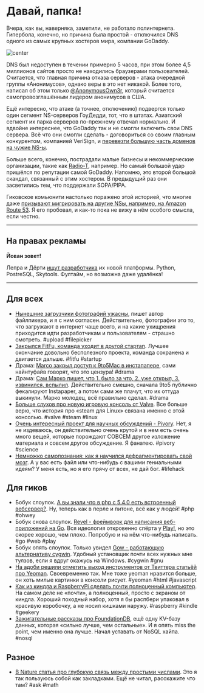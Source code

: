 # Давай, папка!

Вчера, как вы, наверняка, заметили, не работало полинтернета. Гипербола, конечно, но причина была простой - отключился DNS одного из самых крупных хостеров мира, компании GoDaddy.

![center](http://img-fotki.yandex.ru/get/6513/9320383.8/0_7ebde_ff3e9709_orig)

DNS был недоступен в течении примерно 5 часов, при этом более 4,5 миллионов сайтов просто не находились браузерами пользователей. Считается, что главная причина отказа серверов - атака очередной группы «Анонимусов», однако веры в это нет никакой. Более того, написал об этом только [@AnonymousOwn3r](https://twitter.com/AnonymousOwn3r), который считается самопровозглашённым лидером анонимусов в США.

Ещё интересно, что атаке (а точнее, отключению) подвергся только один сегмент NS-серверов ГоуДедди, тот, что в штатах. Азиатский сегмент их парка серверов по-прежнему отвечал нормально. И вдвойне интереснее, что GoDaddy так и не смогли включить свои DNS сервера. Всё что они смогли сделать - договориться со своим главным конкурентом, компанией VeriSign, и [перевезти большую часть доменов на чужие NS-ы](http://www.wired.com/wiredenterprise/2012/09/godaddy-moves-to-verisign/).

Больше всего, конечно, пострадали малые бизнесы и некоммерческие организации, такие как [Radio-T](http://radio-t.com/), например. Но самый большой удар пришёлся по репутации самой GoDaddy. Напомню, это второй большой скандал, связанный с этим хостером. В предыдущий раз они засветились тем, что поддержали SOPA/PIPA.

Гиковское комьюнити настолько поражено этой историей, что многие даже [призывают мигрировать на другие NSы, например, на Amazon Route 53](http://davewasmer.tumblr.com/post/31283249223/migrating-from-godaddy-dns-to-amazon-route-53). Я его пробовал, и как-то пока не вижу в нём особого смысла, если честно.

----- 

## На правах рекламы

**Йован зовет!**

Лепра и Дёрти [ищут разработчика](http://j.mp/QvYK5t) их новой платформы. Python, PostreSQL, Skytools. Фултайм, но возможна даже удалёнка!

-----

## Для всех
* [Нынешние загрузчики фотографий ужасны](http://blog.filepicker.io/post/31287543532/photos-are-a-b-tch-photo-uploading-is-broken), пишет автор файлпикера, и я с ним согласен. Действительно, фотографии это то, что загружают в интернет чаще всего, и на какие ухищрения приходится идти разработчикам и пользователям - страшно смотреть. #upload #filepicker
* [Закрылся FitFu, команда уходит в другой стартап](http://blog.fitfu.com/2012/09/10/the-end-of-a-journey/). Лучшее окончание довольно бесполезного проекта, команда сохранена и двигается дальше. #fitfu #startup
* Драма: [Marco закрыл доступ к 9to5Mac в инстапапере](http://9to5mac.com/2012/09/10/dont-call-it-instascraper-why-you-cant-read-9to5mac-on-instapaper/), сами найнтуфайв говорят, что это цензура! #drama
* Драма: [Сам Марко пишет, что 1. было за что, 2. уже открыл, 3. извинился, вспылил](http://blog.instapaper.com/post/31303984531). Действительно смешно, сначала 9to5 публично фекалируют Instapaper, а потом сами же плачут, что их оттуда выкинули. Марко молодец, всё правильно сделал. #drama
* [Больше слухов про новую игровую консоль от Valve](http://kotaku.com/5941793/valve-is-bringing-steam-to-your-tv-today-watch-out-consoles). Все больше верю, что история про «steam для Linux» связана именно с этой консолью. #valve #steam #linux
* [Очень интересный проект для научных обсуждений - Pivory](http://pivory.com/#topic/1/1265). Нет, я не издеваюсь, он действительно очень крутой и в нем есть очень много вещей, которые порождают СОВСЕМ другое изложение материала и совсем другое обсуждение. Я фанатею. #pivory #science
* [Немножко самопознания: как я научился дефрагментировать свой мозг](http://alexhillman.com/defrag-your-brain-with-a-sparkfile). А у вас есть файл или что-нибудь с вашими гениальными идеям? У меня есть, но я его прячу от всех, не дай бог. #lifehack

## Для гиков
* Бобук слоупок. [А вы знали что в php с 5.4.0 есть встроенный вебсервер?](http://php.net/manual/en/features.commandline.webserver.php). Ну, теперь как в перле и питоне, всё как у людей! #php #ohwey
* Бобук снова слоупок. [Revel - фреймворк для написания веб-приложений на Go](http://robfig.github.com/revel/). Вся идеология откровенно спёрта у [Play!](http://www.playframework.org/), но это скорее хорошо, чем плохо. Попробую и на нём что-нибудь написать. #go #web #play
* Бобук опять слоупок. Только увидел [Gow - работающую альтернативу cygwin](https://github.com/bmatzelle/gow). Удобный установщик почти всех нужных мне тулзов, если я вдруг окажусь на Windows. #cygwin #gnu
* [На адоби решили отметить выход инструментов от Твиттера статьёй про Yeoman](http://www.adobe.com/devnet/html5/articles/yeoman-at-your-service.html). Своевременно так. Мне тоже yeoman нравится больше, он хоть милые картинки в консоли рисует. #yeoman #html #javascript
* [Как из киндла и RaspberryPi сделать почти полноценный компьютер](http://www.ponnuki.net/2012/09/kindleberry-pi/). На самом деле не «почти», а полноценный, просто с экраном от киндла. Хороший походный набор, хотя я бы распбери упаковал в красивую коробочку, а не носил кишками наружу. #raspberry #kindle #geekery
* [Зажигательные рассказы про FoundationDB](http://techcrunch.com/2012/09/10/foundationdb-not-your-standard-nosql-database/), ещё одну KV-базу данных, которая «сильно лучше, чем остальные». И я опять miss the point, чем именно она лучше. Начал уставать от NoSQL хайпа. #nosql

## Разное
* [В Nature статья про глубокую связь между простыми числами](http://www.nature.com/news/proof-claimed-for-deep-connection-between-primes-1.11378). Это я так пользуюсь собой как закладками. Ещё не читал, расскажите что там? #ask #math